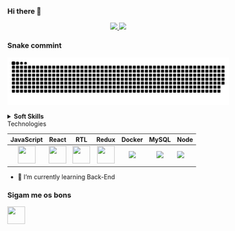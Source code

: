 ### Hi there 👋

<div align="center">
  <a href="https://github.com/ItamarSilvaSoares">
  <img height="180em" src="https://github-readme-stats.vercel.app/api?username=ItamarSilvaSoares&show_icons=true&theme=tokyonight&include_all_commits=true&count_private=true"/>
  <img height="180em" src="https://github-readme-stats.vercel.app/api/top-langs/?username=ItamarSilvaSoares&layout=compact&langs_count=7&theme=tokyonight"/>
  </a>
</div>
 
  
  ### Snake commint
  ![snake gif](https://github.com/ItamarSilvaSoares/ItamarSilvaSoares/blob/output/github-contribution-grid-snake.svg)
  
  <details>
    <summary><strong>Soft Skills</strong></summary>
     <ul>
      <li>Honesty</li>
      <li> Empathy</li>
      <li> Resilience</li>
      <li>Active Listening</li>
      <li> Assertiveness</li>
      <li> Giving and Receiving Feedback</li>
      <li> Logical Reasoning</li>
     </ul>
 </details
 
 ### Technologies
 
 
 |JavaScript|React|RTL|Redux|Docker|MySQL|Node|
 |:---:|:---:|:---:|:---:|:---:|:---:|:---|
 |<img width="40" height="40" src="https://cdn.jsdelivr.net/gh/devicons/devicon/icons/javascript/javascript-plain.svg" />|<img width="40" height="40" src="https://cdn.jsdelivr.net/gh/devicons/devicon/icons/react/react-original.svg" />| <img src="https://testing-library.com/img/logo-large.png" width="40" height="40"/>|<img width="40" height="40" src="https://cdn.jsdelivr.net/gh/devicons/devicon/icons/redux/redux-original.svg" />|<img src="https://cdn.jsdelivr.net/gh/devicons/devicon/icons/docker/docker-original-wordmark.svg" />|<img src="https://cdn.jsdelivr.net/gh/devicons/devicon/icons/mysql/mysql-original-wordmark.svg" />|<img src="https://cdn.jsdelivr.net/gh/devicons/devicon/icons/nodejs/nodejs-original.svg" />
          
          
          
- 🌱 I’m currently learning Back-End

### Sigam me os bons
<a href="https://www.linkedin.com/in/itamar-soares-22268a235/" target="_blank"><img  width="40" height="40" src="https://cdn.jsdelivr.net/gh/devicons/devicon/icons/linkedin/linkedin-original.svg" />
          </a>
